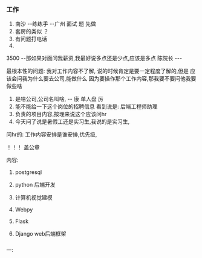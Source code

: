 ### 工作
1.  南沙 --练练手   --广州
面试 题 先做     
2. 套房的类似 ？   
3. 有问题打电话   
4.  
3500   --那如果对面问我薪资,我最好说多点还是少点,应该是多点
陈院长  ---


最根本性的问题: 我对工作内容不了解, 说的时候肯定是要一定程度了解的,但是
应该会问我为什么要去公司,能做什么
因为要操作那个工作内容,那我要不要问他我要做些啥
1. 是啥公司,公司名叫啥,  -- 康 单人盘 厉
4. 能不能给一下这个岗位的招聘信息
看到说是: 后端工程师助理  
3. 负责的项目内容,按理来说这个应该问hr
5. 今天问了说是暑假工还是实习生,我说的是实习生, 



问hr的: 工作内容安排是谁安排,优先级,

！！！ 盖公章




内容:
1. postgresql
2. python 后端开发
3. 计算机视觉建模


1. Webpy
2. Flask
3. Django
web后端框架



### 
一: